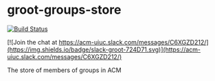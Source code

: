 # groot-groups-store

[![Build Status](https://travis-ci.org/acm-uiuc/groot-groups-store.svg?branch=master)](https://travis-ci.org/acm-uiuc/groot-groups-store)


[![Join the chat at https://acm-uiuc.slack.com/messages/C6XGZD212/](https://img.shields.io/badge/slack-groot-724D71.svg)](https://acm-uiuc.slack.com/messages/C6XGZD212/)

The store of members of groups in ACM 
